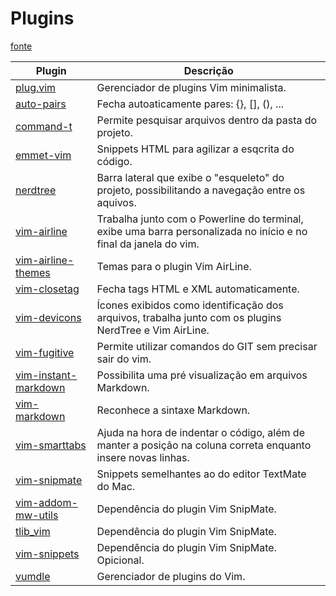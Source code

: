 # Plugins

[fonte](https://github.com/paulojp-dev/my-vim)

| Plugin                                                                  | Descrição                                                                                                        |
| ----------------------------------------------------------------------- | ---------------------------------------------------------------------------------------------------------------- |
| [plug.vim](https://github.com/junegunn/vim-plug)                        | Gerenciador de plugins Vim minimalista.                                                                          |
| [auto-pairs](https://github.com/jiangmiao/auto-pairs)                   | Fecha autoaticamente pares: {}, [], (), ...                                                                      |
| [command-t](https://github.com/wincent/command-t)                       | Permite pesquisar arquivos dentro da pasta do projeto.                                                           |
| [emmet-vim](https://github.com/mattn/emmet-vim)                         | Snippets HTML para agilizar a esqcrita do código.                                                                |
| [nerdtree](https://github.com/scrooloose/nerdtree)                      | Barra lateral que exibe o "esqueleto" do projeto, possibilitando a navegação entre os aquivos.                   |
| [vim-airline](https://github.com/vim-airline/vim-airline)               | Trabalha junto com o Powerline do terminal, exibe uma barra personalizada no início e no final da janela do vim. |
| [vim-airline-themes](https://github.com/vim-airline/vim-airline-themes) | Temas para o plugin Vim AirLine.                                                                                 |
| [vim-closetag](https://github.com/alvan/vim-closetag)                   | Fecha tags HTML e XML automaticamente.                                                                           |
| [vim-devicons](https://github.com/ryanoasis/vim-devicons)               | Ícones exibidos como identificação dos arquivos, trabalha junto com os plugins NerdTree e Vim AirLine.           |
| [vim-fugitive](https://github.com/tpope/vim-fugitive)                   | Permite utilizar comandos do GIT sem precisar sair do vim.                                                       |
| [vim-instant-markdown](https://github.com/suan/vim-instant-markdown)    | Possibilita uma pré visualização em arquivos Markdown.                                                           |
| [vim-markdown](https://github.com/plasticboy/vim-markdown)              | Reconhece a sintaxe Markdown.                                                                                    |
| [vim-smarttabs](https://github.com/dpc/vim-smarttabs)                   | Ajuda na hora de indentar o código, além de manter a posição na coluna correta enquanto insere novas linhas.     |
| [vim-snipmate](https://github.com/garbas/vim-snipmate)                  | Snippets semelhantes ao do editor TextMate do Mac.                                                               |
| [vim-addom-mw-utils](https://github.com/MarcWeber/vim-addon-mw-utils)   | Dependência do plugin Vim SnipMate.                                                                              |
| [tlib_vim](https://github.com/tomtom/tlib_vim)                          | Dependência do plugin Vim SnipMate.                                                                              |
| [vim-snippets](https://github.com/honza/vim-snippets)                   | Dependência do plugin Vim SnipMate. Opicional.                                                                   |
| [vumdle](https://github.com/VundleVim/Vundle.vim)                       | Gerenciador de plugins do Vim.                                                                                   |